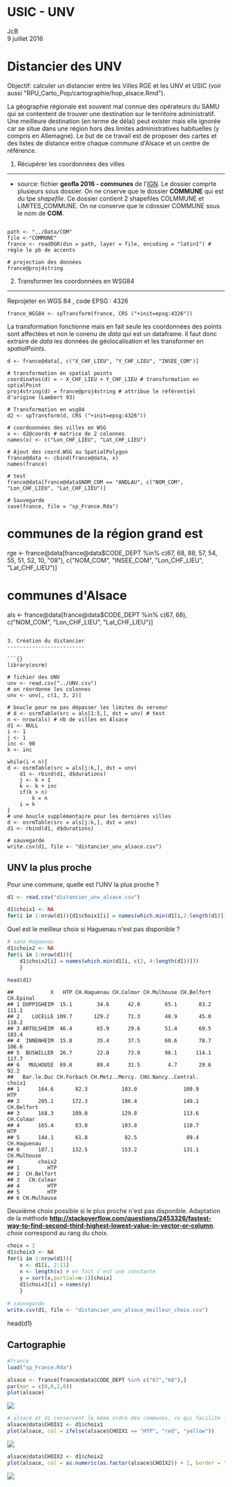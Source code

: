 # USIC - UNV
JcB  
9 juillet 2016  

Distancier des UNV
===================




Objectif: calculer un distancier entre les Villes RGE et les UNV et USIC (voir aussi "RPU_Carto_Pop/cartographie/hop_alsace.Rmd").

La géographie régionale est souvent mal connue des opérateurs du SAMU qui se contentent de trouver une destination sur le territoire administratif. Une meilleure destination (en terme de délai) peut exister mais elle ignorée car se situe dans une région hors des limites administratives habituelles (y compris en Allemagne). Le but de ce travail est de proposer des cartes et des listes de distance entre chaque commune d'Alsace et un centre de référence.

1. Récupérer les coordonnées des villes
---------------------------------------

- source: fichier __geofla 2016 - communes__ de l'[IGN](http://professionnels.ign.fr/geofla). Le dossier comprte plusieurs sous dossier. On ne cnserve que le dossier __COMMUNE__ qui est du tpe _shapefile_. Ce dossier contient 2 shapefiles COLMMUNE et LIMITES_COMMUNE. On ne conserve que le cdossier COMMUNE sous le nom de __COM__.

```{}

path <- "../Data/COM"
file <-"COMMUNE"
france <- readOGR(dsn = path, layer = file, encoding = "latin1") # règle le pb de accents

# projection des données
france@proj4string
```

2. Transformer les coordonnées en WSG84
---------------------------------------
Reprojeter en WGS 84 , code EPSG : 4326
```{}
france_WGS84 <- spTransform(france, CRS ("+init=epsg:4326"))
```

La transformation fonctionne mais en fait seule les coordonnées des points sont affectées et non le conenu de _data_ qui est un dataframe. Il faut donc extraire de _data_ les données de géolocalisation et les transformer en _spatialPoints_.

```{}
d <- france@data[, c("X_CHF_LIEU", "Y_CHF_LIEU", "INSEE_COM")] 

# transformation en spatial points
coordinates(d) = ~ X_CHF_LIEU + Y_CHF_LIEU # transformation en sptialPoint
proj4string(d) = france@proj4string # attribue le référentiel d'origine (Lambert 93)

# Transformation en wsg84
d2 <- spTransform(d, CRS ("+init=epsg:4326"))

# coordoonnées des villes en WSG
x <- d2@coords # matrice de 2 colonnes
names(x) <- c("Lon_CHF_LIEU", "Lat_CHF_LIEU")

# Ajout des coord.WSG au SpatialPolygon
france@data <- cbind(france@data, x)
names(france)

# test
france@data[france@data$NOM_COM == "ANDLAU", c("NOM_COM", "Lon_CHF_LIEU", "Lat_CHF_LIEU")]

# Sauvegarde
save(france, file = "sp_France.Rda")
```

# communes de la région grand est
rge <- france@data[france@data$CODE_DEPT %in% c(67, 68, 88, 57, 54, 55, 51, 52, 10, "08"), c("NOM_COM", "INSEE_COM", "Lon_CHF_LIEU", "Lat_CHF_LIEU")]

# communes d'Alsace
als <- france@data[france@data$CODE_DEPT %in% c(67, 68), c("NOM_COM", "Lon_CHF_LIEU", "Lat_CHF_LIEU")]

```

3. Création du distancier
-------------------------

```{}
library(osrm)

# fichier des UNV
unv <- read.csv("../UNV.csv")
# on réordonne les colonnes
unv <- unv[, c(1, 3, 2)]

# boucle pour ne pas dépasser les limites du serveur
# d <- osrmTable(src = als[1:5,], dst = unv) # test
n <- nrow(als) # nb de villes en Alsace
d1 <- NULL
i <- 1
j <- 1
inc <- 90
k <- inc

while(i < n){
d <- osrmTable(src = als[j:k,], dst = unv)
    d1 <- rbind(d1, d$durations)
    j <- k + 1
    k <- k + inc
    if(k > n)
        k = n
    i = k
}
# une boucle supplémentaire pour les dernières villes
d <- osrmTable(src = als[j:k,], dst = unv)
d1 <- rbind(d1, d$durations)

# sauvegarde
write.csv(d1, file <- "distancier_unv_alsace.csv")

```

UNV la plus proche
------------------

Pour une commune, quelle est l'UNV la plus proche ?

```r
d1 <- read.csv("distancier_unv_alsace.csv")

d1$choix1 <- NA
for(i in 1:nrow(d1)){d1$choix1[i] = names(which.min(d1[i,2:length(d1)]))}
```

Quel est le meilleur choix si Haguenau n'est pas disponible ?

```r
# sans Haguenau
d1$choix2 <- NA
for(i in 1:nrow(d1)){
    d1$choix2[i] = names(which.min(d1[i, c(2, 4:length(d1))]))
    }

head(d1)
```

```
##            X   HTP CH.Haguenau CH.Colmar CH.Mulhouse CH.Belfort CH.Epinal
## 1 DUPPIGHEIM  15.1        34.6      42.0        65.1       83.2     111.1
## 2    LUCELLE 109.7       129.2      71.3        48.9       45.0     110.2
## 3 ARTOLSHEIM  46.4        65.9      29.6        51.4       69.5     103.4
## 4  INNENHEIM  15.8        35.4      37.5        60.6       78.7     106.6
## 5  BUSWILLER  26.7        22.0      73.0        96.1      114.1     117.7
## 6   MULHOUSE  69.8        89.4      31.5         4.7       29.6      92.2
##   Bar.le.Duc CH.Forbach CH.Metz..Mercy. CHU.Nancy..Central.      choix1
## 1      164.6       82.3           103.0               109.9         HTP
## 2      205.1      172.3           186.4               149.1  CH.Belfort
## 3      168.3      109.0           129.8               113.6   CH.Colmar
## 4      165.4       83.0           103.8               110.7         HTP
## 5      144.1       61.8            82.5                89.4 CH.Haguenau
## 6      187.1      132.5           153.2               131.1 CH.Mulhouse
##        choix2
## 1         HTP
## 2  CH.Belfort
## 3   CH.Colmar
## 4         HTP
## 5         HTP
## 6 CH.Mulhouse
```

Deuxième choix possible si le plus proche n'est pas disponible. Adaptation de la méthode __http://stackoverflow.com/questions/2453326/fastest-way-to-find-second-third-highest-lowest-value-in-vector-or-column__. _choix_ correspond au rang du choix.


```r
choix = 2
d1$choix3 <- NA
for(i in 1:nrow(d1)){
    x <- d1[i, 2:11]
    n <- length(x) # en fait c'est une constante
    y = sort(x,partial=n-1)[choix]
    d1$choix3[i] = names(y)
    }
    
# sauvegarde
write.csv(d1, file <- "distancier_unv_alsace_meilleur_choix.csv")
```

head(d1)

Cartographie
------------

```r
#france
load("sp_France.Rda")

alsace <- france[france@data$CODE_DEPT %in% c("67","68"),]
par(mar = c(0,0,2,0))
plot(alsace)
```

![](usic_et_unv_files/figure-html/unnamed-chunk-4-1.png)<!-- -->

```r
# alsace et d1 conservent le même ordre des communes, ce qui facilite l'ajout des colonnes choix au dataframe alsace.
alsace@data$CHOIX1 <- d1$choix1
plot(alsace, col = ifelse(alsace$CHOIX1 == "HTP", "red", "yellow"))
```

![](usic_et_unv_files/figure-html/unnamed-chunk-4-2.png)<!-- -->

```r
alsace@data$CHOIX2 <- d1$choix2
plot(alsace, col = as.numeric(as.factor(alsace$CHOIX2)) + 1, border = "gray", main = "UNV la plus proche (Haguenau exclu)")
```

![](usic_et_unv_files/figure-html/unnamed-chunk-4-3.png)<!-- -->

